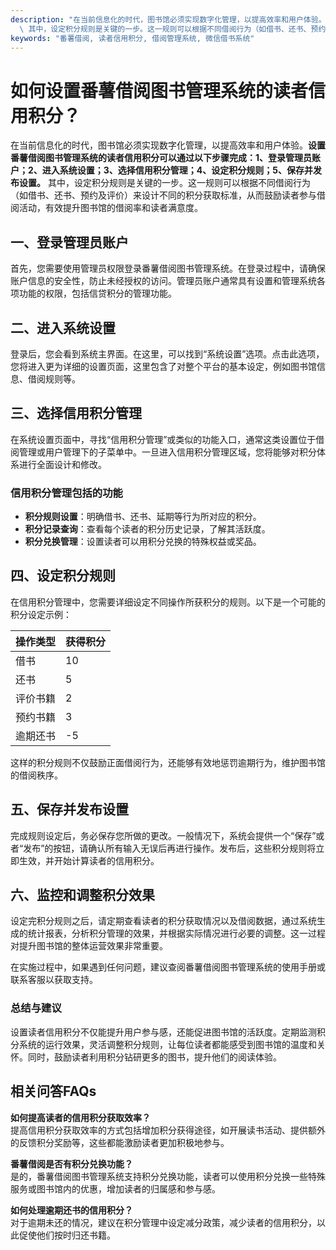 ```yaml
---
description: "在当前信息化的时代，图书馆必须实现数字化管理，以提高效率和用户体验。**设置番薯借阅图书管理系统的读者信用积分可以通过以下步骤完成：1、登录管理员账户；2、进入系统设置；3、选择信用积分管理；4、设定积分规则；5、保存并发布设置。**\
  \ 其中，设定积分规则是关键的一步。这一规则可以根据不同借阅行为（如借书、还书、预约及评价）来设计不同的积分获取标准，从而鼓励读者参与借阅活动，有效提升图书馆的借阅率和读者满意度。"
keywords: "番薯借阅, 读者信用积分, 借阅管理系统, 微信借书系统"
---
```

# 如何设置番薯借阅图书管理系统的读者信用积分？

在当前信息化的时代，图书馆必须实现数字化管理，以提高效率和用户体验。**设置番薯借阅图书管理系统的读者信用积分可以通过以下步骤完成：1、登录管理员账户；2、进入系统设置；3、选择信用积分管理；4、设定积分规则；5、保存并发布设置。** 其中，设定积分规则是关键的一步。这一规则可以根据不同借阅行为（如借书、还书、预约及评价）来设计不同的积分获取标准，从而鼓励读者参与借阅活动，有效提升图书馆的借阅率和读者满意度。

## **一、登录管理员账户**
首先，您需要使用管理员权限登录番薯借阅图书管理系统。在登录过程中，请确保账户信息的安全性，防止未经授权的访问。管理员账户通常具有设置和管理系统各项功能的权限，包括信贷积分的管理功能。

## **二、进入系统设置**
登录后，您会看到系统主界面。在这里，可以找到“系统设置”选项。点击此选项，您将进入更为详细的设置页面，这里包含了对整个平台的基本设定，例如图书馆信息、借阅规则等。

## **三、选择信用积分管理**
在系统设置页面中，寻找“信用积分管理”或类似的功能入口，通常这类设置位于借阅管理或用户管理下的子菜单中。一旦进入信用积分管理区域，您将能够对积分体系进行全面设计和修改。

### **信用积分管理包括的功能**
- **积分规则设置**：明确借书、还书、延期等行为所对应的积分。
- **积分记录查询**：查看每个读者的积分历史记录，了解其活跃度。
- **积分兑换管理**：设置读者可以用积分兑换的特殊权益或奖品。

## **四、设定积分规则**
在信用积分管理中，您需要详细设定不同操作所获积分的规则。以下是一个可能的积分设定示例：

| 操作类型   | 获得积分 |
|------------|----------|
| 借书       | 10       |
| 还书       | 5        |
| 评价书籍   | 2        |
| 预约书籍   | 3        |
| 逾期还书   | -5       |

这样的积分规则不仅鼓励正面借阅行为，还能够有效地惩罚逾期行为，维护图书馆的借阅秩序。

## **五、保存并发布设置**
完成规则设定后，务必保存您所做的更改。一般情况下，系统会提供一个“保存”或者“发布”的按钮，请确认所有输入无误后再进行操作。发布后，这些积分规则将立即生效，并开始计算读者的信用积分。

## **六、监控和调整积分效果**
设定完积分规则之后，请定期查看读者的积分获取情况以及借阅数据，通过系统生成的统计报表，分析积分管理的效果，并根据实际情况进行必要的调整。这一过程对提升图书馆的整体运营效果非常重要。

在实施过程中，如果遇到任何问题，建议查阅番薯借阅图书管理系统的使用手册或联系客服以获取支持。

### **总结与建议**
设置读者信用积分不仅能提升用户参与感，还能促进图书馆的活跃度。定期监测积分系统的运行效果，灵活调整积分规则，让每位读者都能感受到图书馆的温度和关怀。同时，鼓励读者利用积分钻研更多的图书，提升他们的阅读体验。

## 相关问答FAQs

**如何提高读者的信用积分获取效率？**  
提高信用积分获取效率的方式包括增加积分获得途径，如开展读书活动、提供额外的反馈积分奖励等，这些都能激励读者更加积极地参与。

**番薯借阅是否有积分兑换功能？**  
是的，番薯借阅图书管理系统支持积分兑换功能，读者可以使用积分兑换一些特殊服务或图书馆内的优惠，增加读者的归属感和参与感。

**如何处理逾期还书的信用积分？**  
对于逾期未还的情况，建议在积分管理中设定减分政策，减少读者的信用积分，以此促使他们按时归还书籍。
